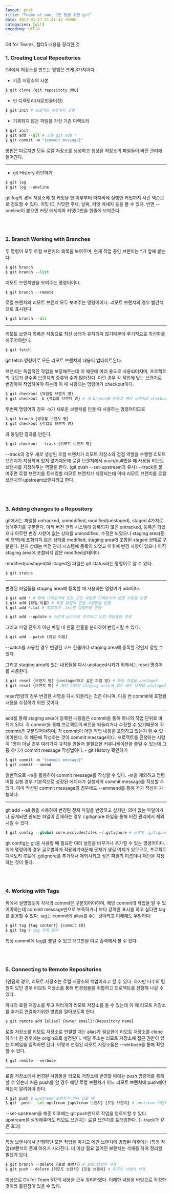 ```yaml
---
layout: post
title: "Teams of one, 1인 팀을 위한 git"
date: 2017-01-27 21:41:33 +0900
categories: [git]
encoding: UTF-8
---
```


Git for Teams, 챕터5 내용을 정리한 것


### **1. Creating Local Repositories**

Git에서 저장소를 만드는 방법은 크게 3가지이다.

- 기존 저장소의 사본

```python
$ git clone {git repositoty URL}
```

- 빈 디렉토리(새로만들어진)

```python
$ git init # 프로젝트 루트에서 실행
```

- 기록되지 않은 파일을 가진 기존 디렉토리

```python
$ git init
$ git add --all # 또는 git add * 
$ git commit -m "{commit message}"
```

방법은 다르지만 모두 로컬 저장소를 생성하고 생성된 저장소의 파일들이 버전 관리에 들어간다.

---

- git History 확인하기 

```python
$ git log
$ git log --oneline
```

git log의 경우 저장소에 첫 커밋을 한 이후부터 마지막에 실행한 커밋까지 시간 역순으로 검토할 수 있다.
커밋 ID, 커밋한 주체, 날짜, 커밋 메세지 등을 볼 수 있다. 반면 --oneline이 붙으면 커밋 메세지와 커밋ID만을 
한줄에 보여준다.

<br/>
<br/>

### **2. Branch Working with Branches**


두 명령어 모두 로컬 브랜치의 목록을 보여주며, 현재 작업 중인 브랜치는 *가 앞에 붙는다.

```python
$ git branch
$ git branch --list
```

리모트 브랜치만을 보여주는 명령어이다.

```python
$ git branch --remote
```

로컬 브랜치와 리모트 브랜치 모두 보여주는 명령어이다. 리모트 브랜치의 경우 빨간색으로 표시된다.

```python
$ git branch --all
```

---

리모트 브랜치 목록은 자동으로 최신 상태가 유지되지 않기때문에 주기적으로 최신화를 해주어야한다.

```python
$ git fetch
```

git fetch 명령어로 모든 리모트 브랜치의 내용이 업데이트된다. 


브랜치는 독립적인 작업을 보장해주는데 이 때문에 여러 용도로 사용되어지며, 프로젝트의 규모가 클수록 브랜치의
종류와 수가 많아진다. 이런 경우 각 작업에 맞는 브랜치로 변경하여 작업하여야 하는데 이 때 사용되는 명령어가 checkout이다.

```python
$ git checkout {작업할 브랜치 명} 
$ git checkout -b {작업할 브랜치 명} # 새 branch를 만들고 해당 브랜치로 checkout
```

두번째 명령어의 경우 -b가 새로운 브랜치를 만들 때 사용하는 명령어이므로

```python
$ git branch {생성할 브랜치 명}
$ git checkout {작업할 브랜치 명} 
```
과 동일한 결과를 만든다. 


```python
$ git checkout --track {리모트 브랜치 명}
```
--track의 경우 새로 생성된 로컬 브랜치가 리모트 저장소와 접점 역할을 수행할 리모트 브랜치가 지정되어 있지 않기때문에
로컬 브랜치에서 push/pull했을 때 사용될 리모트 브랜치를 지정해주는 역할을 한다. 
(git push --set-upstream과 유사) --track을 붙여주면 로컬 브랜치를 트래킹할 리모트 브랜치가 지정되는데 이때 
리모트 브랜치를 로컬 브랜치의 upstream브랜치라고 한다.

<br/>
<br/>

### **3. Adding changes to a Repository**

git에서는 파일을 untracked, unmodified, modified(unstaged), staged 4가지로 생애주기를 구분한다.
아직 버전 관리 시스템에 등록되지 않은 untracked, 등록은 되었으나 아무런 변경 사항이 없는 상태를 
unmodified, 수정은 되었으나 staging area(준비 영역)에 포함되지 않은 상태를 modified, staging area에 포함된 staged 상태로 구분한다.
현재 상태는 버전 관리 시스템에 등록이 되었고 이후에 변경 사항이 있으나 아직 staging area에 포함되지 않은 modified상태이다.

modified(unstaged)와 staged된 파일은 git status라는 명령어로 알 수 있다.

```python
$ git status
```

---

변경된 파일들을 staging area에 등록할 때 사용하는 명령어가 add이다. 

```python
$ git add * # 현재 디렉토리에 있는 모든 파일과 디렉토리의 변경 사항을 반영
$ git add {파일 이름} # 특정 파일의 변경 사항만을 반영
$ git add *.txt # 확장자가 .txt인 파일만을 반영 

$ git add --update # 기존에 git으로 관리되고 있던 파일들만 반영
```

그리고 파일 단위가 아닌 파일 내 한줄 한줄을 분리하여 반영시킬 수 있다.

```python
$ git add --patch {파일 이름}
```
--patch를 사용할 경우 변경된 코드 한줄마다 staging area에 등록할 것인지 정할 수 있다.

그리고 staging area에 있는 내용들을 다시 unstaged시키기 위해서는 reset 명령어를 사용한다.

```python
$ git reset {브랜치 명} {unstaged하고 싶은 파일 명} # 특정 파일을 unstaged
$ git reset {브랜치 명} # 해당 브랜치 staging area에 있는 모든 내용을 unstaged
```

reset명령의 경우 변경한 사항을 다시 되돌리는 것은 아니며, 다음 번 commit에 포함될 내용을 수정하기 위한 것이다.

--- 

add를 통해 staging area에 등록된 내용들은 commit을 통해 하나의 작업 단위로 바뀌게 된다. 각 commit을 통해 프로젝트의 버전을 되돌리거나 수정할 수 있기때문에
각 commit은 구분되어야하며, 각 commit이 어떤 작업 내용을 포함하고 있는지 알 수 있어야한다. 이 때문에 작성하는 것이 commit message이다.
프로젝트를 진행하는 사람이 1명이 아닐 경우 여러가지 규칙을 만들어 불필요한 커뮤니케이션을 줄일 수 있는데 그 중 하나가 commit message 작성법이다. - git History 확인하기 

```python
$ git commit -m "{commit message}"
$ git commit --amend
```

일반적으로 -m을 활용하여 commit message를 작성할 수 있다. -m을 제외하고 명령어를 실행 경우 기본적으로 설정된 에디터가 실행되어 commit message를 작성할 수 있다. 이미 작성된 
commit message의 경우에도 --ammend를 통해 추가 작성이 가능하다.


--- 

git add --all 등을 사용하여 변경된 전체 파일을 반영하고 싶지만, 의미 없는 파일이거나 공개되면 안되는 파일이 존재하는 경우 
/.gitignore 파일을 통해 버전 관리에서 제외시킬 수 있다.

```python
$ git config --global core.excludesfiles ~/.gitignore # 글로벌 .gitignore 파일 생성
```

git config는 git을 사용할 때 필요한 여러 설정을 바꾸거나 추가할 수 있는 명령어이다. 위에 명령어의 경우 글로벌하게 적용되기때문에 문제가 생길 여지가 있으므로,
프로젝트 디렉토리 루트에 .gitignore를 추가해서 제외시키고 싶은 파일의 이름이나 패턴을 지정하는 것이 좋다.

<br/>
<br/>

### **4. Working with Tags**

위에서 설명했듯이 각각의 commit은 구분되어야하며, 해당 commit의 작업을 알 수 있어야하는데 commit message만으로 부족하거나 보다 강력한
표시를 하고 싶다면 tag를 활용할 수 있다. tag는 commit에 alias를 주는 것이라고 이해해도 무방하다.

```python
$ git tag {tag content} {commit ID}
$ git tag # tag 목록 출력
```
특정 commit에 tag를 붙일 수 있고 태그만을 따로 출력해서 볼 수 있다. 


<br/>
<br/>

### **5. Connecting to Remote Repositories**

1인팀의 경우, 리모트 저장소는 로컬 저장소의 백업이라고 할 수 있다. 하지만 다수의 팀원이 모인 경우 
리모트 저장소를 통해 변경점들을 취합하고 프로젝트를 진행해 나갈 수 있다. 

하나의 로컬 저장소를 두고 여러개의 리모트 저장소를 둘 수 있는데 이 때 리모트 저장소를 추가로 연결하기위한 
방법을 알아보도록 한다. 

```python
$ git remote add {alias} {owner email}:{Repository name}
```
로컬 저장소를 리모트 저장소로 연결할 때는 alias가 필요한데 리모트 저장소를 clone하거나 한 경우에는 
origin으로 설정된다. 메일 주소는 리모트 저장소에 접근 권한이 있는 이메일을 입력하면 된다.
이렇게 연결된 리모트 저장소들은 --verbose를 통해 확인할 수 있다.

```python
$ git remote --verbose 
```

--- 

로컬 저장소에서 변경된 사항들을 리모트 저장소에 반영할 때에는 push 명령어를 통해 할 수 있는데 처음 push를 할 경우
해당 로컬 브랜치가 어느 리모트 브랜치에 push해야하는지 알려줘야 한다. 

```python
$ git push # upstream 브랜치가 이미 있을 때
$ git -push --set-upstream {upstream 브랜치} {로컬 브랜치} # upstream 브랜치 설정
```

--set-upstream을 해준 이후에는 git push만으로 작업을 업로드할 수 있다. upstream을 설정해주어도 
리모트 브랜치는 로컬 브랜치를 트래킹한다. (--track과 같은 효과)

---

특정 브랜치에서 진행하던 모든 작업을 마치고 메인 브랜치에 병합된 이후에는 (특정 작업)브랜치의 존재 이유가 사라진다.
더 이상 필요 없어진 브랜치는 삭제를 하여 정리할 필요가 있다. 

```python
$ git branch --delete {로컬 브랜치} # 로컬 브랜치 삭제
$ git push --delete {리모트 브랜치} {로컬 브랜치} # 리모트 브랜치 삭제
```


이상으로 Git for Team 5장의 내용을 모두 정리하였다. 이해한 내용을 바탕으로 작성한 것이라 
틀린점이 있을 수 있다.